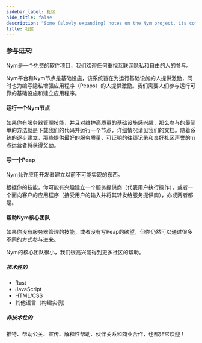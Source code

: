 ```yaml
---
sidebar_label: 社区
hide_title: false
description: "Some (slowly expanding) notes on the Nym project, its community and governance."
title: 社区
---
```


### 参与进来!

Nym是一个免费的软件项目，我们欢迎任何重视互联网隐私和自由的人的参与。

Nym平台和Nym节点是基础设施，该系统旨在为运行基础设施的人提供激励，同时也为编写隐私增强应用程序（Peaps）的人提供激励。我们需要人们参与运行可靠的基础设施和建立应用程序。

#### 运行一个Nym节点

如果你有服务器管理技能，并且对维护高质量的基础设施感兴趣，那么参与的最简单的方法就是下载我们的代码并运行一个节点，详细情况请见我们的文档。随着系统的逐步建立，那些提供最好的服务质量、可证明的往绩记录和良好社区声誉的节点运营者将获得奖励。

#### 写一个Peap

Nym允许应用开发者建立以前不可能实现的东西。

根据你的技能，你可能有兴趣建立一个服务提供商（代表用户执行操作），或者一个面向客户的应用程序（接受用户的输入并将其转发给服务提供商），亦或两者都是。

#### 帮助Nym核心团队

如果你没有服务器管理的技能，或者没有写Peap的欲望，但你仍然可以通过很多不同的方式参与进来。

Nym的核心团队很小，我们很高兴能得到更多社区的帮助。

##### 技术性的

- Rust
- JavaScript
- HTML/CSS
- 其他语言（构建实例）

##### 非技术性的

推特、帮助公关、宣传、解释性帮助、伙伴关系和商业合作，也都非常欢迎！
